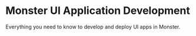 # Monster UI Application Development

Everything you need to know to develop and deploy UI apps in Monster.
